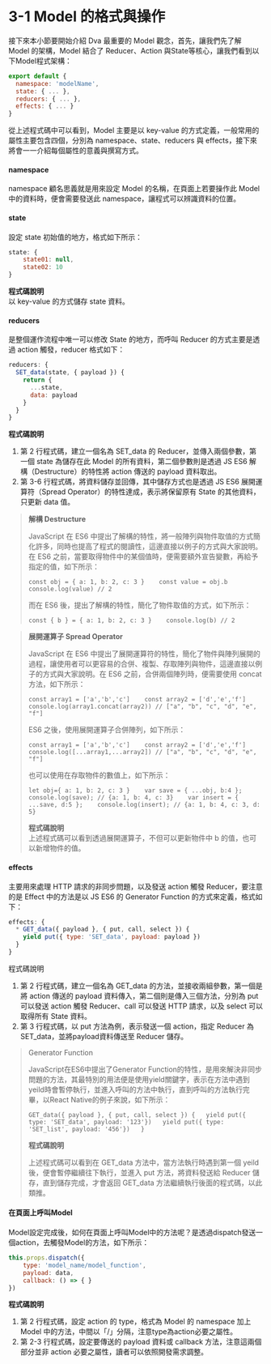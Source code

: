 # 3-1 Model 的格式與操作

接下來本小節要開始介紹 Dva 最重要的 Model 觀念，首先，讓我們先了解 Model 的架構，Model 結合了 Reducer、Action 與State等核心，讓我們看到以下Model程式架構：

```javascript
export default {
  namespace: 'modelName',
  state: { ... },
  reducers: { ... },
  effects: { ... }
}
```

從上述程式碼中可以看到，Model 主要是以 key-value 的方式定義，一般常用的屬性主要包含四個，分別為 namespace、state、reducers 與 effects，接下來將會一一介紹每個屬性的意義與撰寫方式。

#### namespace

namespace 顧名思義就是用來設定 Model 的名稱，在頁面上若要操作此 Model 中的資料時，便會需要發送此 namespace，讓程式可以辨識資料的位置。

#### state

設定 state 初始值的地方，格式如下所示：

```javascript
state: { 
    state01: null, 
    state02: 10 
}
```

**程式碼說明**  
以 key-value 的方式儲存 state 資料。

#### reducers

是整個運作流程中唯一可以修改 State 的地方，而呼叫 Reducer 的方式主要是透過 action 觸發，reducer 格式如下：

```javascript
reducers: {
  SET_data(state, { payload }) {
    return {
      ...state,
      data: payload
    }
  }
}
```

**程式碼說明**

1. 第 2 行程式碼，建立一個名為 SET\_data 的 Reducer，並傳入兩個參數，第一個 state 為儲存在此 Model 的所有資料，第二個參數則是透過 JS ES6 解構（Destructure）的特性將 action 傳送的 payload 資料取出。
2. 第 3-6 行程式碼，將資料儲存並回傳，其中儲存方式也是透過 JS ES6 展開運算符（Spread Operator）的特性達成，表示將保留原有 State 的其他資料，只更新 data 值。

> **解構 Destructure**
>
> JavaScript 在 ES6 中提出了解構的特性，將一般陣列與物件取值的方式簡化許多，同時也提高了程式的閱讀性，這邊直接以例子的方式與大家說明。在 ES6 之前，當要取得物件中的某個值時，便需要額外宣告變數，再給予指定的值，如下所示： 
>
> `const obj = { a: 1, b: 2, c: 3 }   
> const value = obj.b   
> console.log(value) // 2` 
>
> 而在 ES6 後，提出了解構的特性，簡化了物件取值的方式，如下所示：
>
>  `const { b } = { a: 1, b: 2, c: 3 }   
> console.log(b) // 2`

> **展開運算子 Spread Operator** 
>
> JavaScript 在 ES6 中提出了展開運算符的特性，簡化了物件與陣列展開的過程，讓使用者可以更容易的合併、複製、存取陣列與物件，這邊直接以例子的方式與大家說明。在 ES6 之前，合併兩個陣列時，便需要使用 concat 方法，如下所示： 
>
> `const array1 = ['a','b','c']   
> const array2 = ['d','e','f'] console.log(array1.concat(array2)) // ["a", "b", "c", "d", "e", "f"]` 
>
> ES6 之後，使用展開運算子合併陣列，如下所示： 
>
> `const array1 = ['a','b','c']   
> const array2 = ['d','e','f'] console.log([...array1,...array2]) // ["a", "b", "c", "d", "e", "f"]` 
>
> 也可以使用在存取物件的數值上，如下所示： 
>
> `let obj={ a: 1, b: 2, c: 3 }   
> var save = { ...obj, b:4 };   
> console.log(save); // {a: 1, b: 4, c: 3}   
> var insert = { ...save, d:5 };   
> console.log(insert); // {a: 1, b: 4, c: 3, d: 5}` 
>
> **程式碼說明**   
> 上述程式碼可以看到透過展開運算子，不但可以更新物件中 b 的值，也可以新增物件的值。

#### effects

主要用來處理 HTTP 請求的非同步問題，以及發送 action 觸發 Reducer，要注意的是 Effect 中的方法是以 JS ES6 的 Generator Function 的方式來定義，格式如下：

```javascript
effects: {
  * GET_data({ payload }, { put, call, select }) {
    yield put({ type: 'SET_data', payload: payload })
  }
}
```

程式碼說明

1. 第 2 行程式碼，建立一個名為 GET\_data 的方法，並接收兩組參數，第一個是將 action 傳送的 payload 資料傳入，第二個則是傳入三個方法，分別為 put 可以發送 action 觸發 Reducer、call 可以發送 HTTP 請求，以及 select 可以取得所有 State 資料。
2. 第 3 行程式碼，以 put 方法為例，表示發送一個 action，指定 Reducer 為 SET\_data，並將payload資料傳送至 Reducer 儲存。

> Generator Function
>
> JavaScript在ES6中提出了Generator Function的特性，是用來解決非同步問題的方法，其最特別的用法便是使用yield關鍵字，表示在方法中遇到yeild時會暫停執行，並進入呼叫的方法中執行，直到呼叫的方法執行完畢，以React Native的例子來說，如下所示：
>
> `GET_data({ payload }, { put, call, select }) {  
>   yield put({ type: 'SET_data', payload: '123'})  
>   yield put({ type: 'SET_list', payload: '456'})  
> }`
>
> **程式碼說明** 
>
> 上述程式碼可以看到在 GET\_data 方法中，當方法執行時遇到第一個 yeild 後，便會暫停繼續往下執行，並進入 put 方法，將資料發送給 Reducer 儲存，直到儲存完成，才會返回 GET\_data 方法繼續執行後面的程式碼，以此類推。

#### 在頁面上呼叫Model

Model設定完成後，如何在頁面上呼叫Model中的方法呢？是透過dispatch發送一個action，去觸發Model的方法，如下所示：

```javascript
this.props.dispatch({
    type: 'model_name/model_function',
    payload: data,
    callback: () => { }
})
```

**程式碼說明**

1. 第 2 行程式碼，設定 action 的 type，格式為 Model 的 namespace 加上 Model 中的方法，中間以「/」分隔，注意type為action必要之屬性。
2. 第 2-3 行程式碼，設定要傳送的 payload 資料或 callback 方法，注意這兩個部分並非 action 必要之屬性，讀者可以依照開發需求調整。

